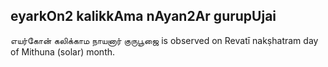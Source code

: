 ## eyarkOn2 kalikkAma nAyan2Ar gurupUjai

எயர்கோன் கலிக்காம நாயனார் குருபூஜை is observed on Revatī nakṣhatram day of Mithuna (solar) month.



